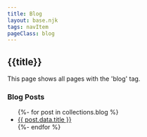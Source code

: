 ```yaml
---
title: Blog
layout: base.njk
tags: navItem
pageClass: blog
---
```

## {{title}}

This page shows all pages with the 'blog' tag.

### Blog Posts

<ul class="blog-posts">
{%- for post in collections.blog %}
   <li><a href="{{post.url}}">{{ post.data.title }}</a></li>
{%- endfor %}
</ul>